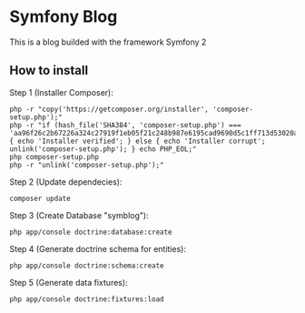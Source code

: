 Symfony Blog
================

This is a blog builded with the framework Symfony 2

How to install 
---------
Step 1 (Installer Composer):

    php -r "copy('https://getcomposer.org/installer', 'composer-setup.php');"
	php -r "if (hash_file('SHA384', 'composer-setup.php') === 'aa96f26c2b67226a324c27919f1eb05f21c248b987e6195cad9690d5c1ff713d53020a02ac8c217dbf90a7eacc9d141d') { echo 'Installer verified'; } else { echo 'Installer corrupt'; unlink('composer-setup.php'); } echo PHP_EOL;"
	php composer-setup.php
	php -r "unlink('composer-setup.php');"

Step 2 (Update dependecies):

	composer update

Step 3 (Create Database "symblog"):

	php app/console doctrine:database:create

Step 4 (Generate doctrine schema for entities): 

	php app/console doctrine:schema:create
	
Step 5 (Generate data fixtures): 

	php app/console doctrine:fixtures:load 